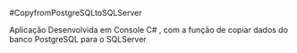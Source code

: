#CopyfromPostgreSQLtoSQLServer

Aplicação Desenvolvida em Console C# , com a função de copiar dados do banco PostgreSQL para o SQLServer
